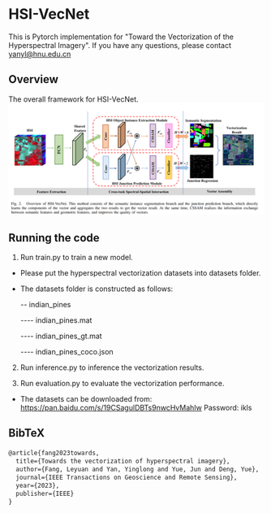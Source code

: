 # HSI-VecNet
This is Pytorch implementation for "Toward the Vectorization of the Hyperspectral Imagery". If you have any questions, please contact yanyl@hnu.edu.cn

## Overview
The overall framework for HSI-VecNet.
![teaser](Framework.png)
## Running the code
1. Run train.py to train a new model.

- Please put the  hyperspectral vectorization datasets into datasets folder.
- The datasets folder is constructed as follows:

  -- indian_pines
  
  ---- indian_pines.mat
  
  ---- indian_pines_gt.mat
  
  ---- indian_pines_coco.json

2. Run inference.py to inference the vectorization results.

3. Run evaluation.py to evaluate the vectorization performance.

- The datasets can be downloaded from: 
 https://pan.baidu.com/s/19CSagulDBTs9nwcHvMahIw
Password: ikls

## BibTeX
```
@article{fang2023towards,
  title={Towards the vectorization of hyperspectral imagery},
  author={Fang, Leyuan and Yan, Yinglong and Yue, Jun and Deng, Yue},
  journal={IEEE Transactions on Geoscience and Remote Sensing},
  year={2023},
  publisher={IEEE}
}
```

